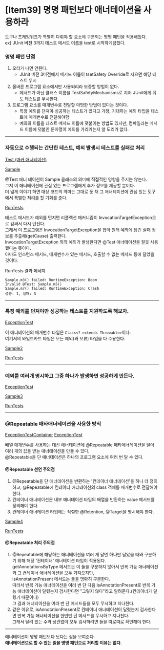 
# [Item39] 명명 패턴보다 애너테이션을 사용하라

도구나 프레임워크가 특별히 다뤄야 할 요소에 구분되는 명명 패턴을 적용해왔다.  
ex) JUnit 버전 3까지 테스트 메서드 이름을 test로 시작하게끔했다.

### 명명 패턴 단점
1. 오타가 나면 안된다.
   - JUnit 버전 3버전에서 메서드 이름이 tsetSafety Override로 지으면 해당 테스트 무시
2. 올바른 프로그램 요소에서만 사용되리라 보증할 방법이 없다.
   - 메서드가 아닌 클래스 이름을 TestSafetyMechanisms로 지어 JUnit에게 줘도 테스트를 무시한다.
3. 프로그램 요소를 매개변수로 전달할 마땅한 방법이 없다는 것이다.
   - 특정 예외를 던져야 성공하는 테스트가 있다고 가정, 기대하는 예외 타입을 테스트에 매개변수로 전달해야함
   - 예외의 이름을 테스트 메서드 이름에 덧붙이는 방법도 있지만, 컴파일러는 메서드 이름에 덧붙인 문자열이 예외를 가리키는지 알 도리가 없다.

--- 

### 자동으로 수행되는 간단한 테스트, 예외 발생시 테스트를 실패로 처리

[Test (마커 애너테이션)](1markerannotation/Test.java)

[Sample](1markerannotation/Sample.java)

@Test 애너 테이션이 Sample 클래스의 의미에 직접적인 영향을 주지는 않는다.  
그저 이 애너테이션에 관심 있는 프로그램에게 추가 정보를 제공할 뿐이다.  
더 넓게 이야기 하면 대상 코드의 의미는 그대로 둔 채 그 애너테이션에 관심 있는 도구에서 특별한 처리를 할 기회를 준다.  

[RunTests](1markerannotation/RunTests.java)

테스트 메서드가 예외를 던지면 리플렉션 매커니즘이 InvocationTargetException으로 감싸서 다시 던진다.  
그래서 이 프로그램은 InvocationTargetException을 잡아 원래 예외에 담긴 실패 정보를 추출해(getCause) 출력한다.  
InvocationTargetException 외의 예외가 발생한다면 @Test 애너테이션을 잘못 사용했다는 뜻이다.  
아마도 인스턴스 메서드, 매개변수가 있는 메서드, 호출할 수 없는 메서드 등에 달았을 것이다.

RunTests 결과 메세지
```
Sample.m3() failed: RuntimeException: Boom
Invalid @Test: Sample.m5()
Sample.m7() failed: RuntimeException: Crash
성공: 1, 실패: 3
```

---

### 특정 예외를 던져야만 성공하는 테스트를 지원하도록 해보자.

[ExceptionTest](2annotationwithparameter/ExceptionTest.java)

이 애너테이션의 매개변수 타입은 `Class<? extends Throwable>`이다.  
여기서의 와일드카드 타입은 모든 예외(와 오류) 타입을 다 수용한다.  

[Sample2](2annotationwithparameter/Sample2.java)

[RunTests](2annotationwithparameter/RunTests.java)

---

### 예외를 여러개 명시하고 그중 하나가 발생하면 성공하게 만든다.

[ExceptionTest](3annotationwitharrayparameter/ExceptionTest.java)

[Sample3](3annotationwitharrayparameter/Sample3.java)

[RunTests](3annotationwitharrayparameter/RunTests.java)

---

### @Repeatable 매타애너테이션을 사용한 방식

[ExceptionTestContainer](4repeatableannotation/ExceptionTestContainer.java)
[ExceptionTest](4repeatableannotation/ExceptionTest.java)

배열 매개변수를 사용하는 대신 애너테이션에 @Repeatable 매타애너테이션을 달아 여러 개의 값을 받는 애너태이션을 만들 수 있다.  
@Repeatable을 단 애너테이션은 하나의 프로그램 요소에 여러 번 달 수 있다.  

#### @Repeatable 선언 주의점
1. @Repeatable을 단 애너테이션을 반환하는 '컨테이너 애너테이션'을 하나 더 정의하고, @Repeatable에 컨테이너 애너테이션의 class 객체를 매개변수로 전달해야 한다.
2. 컨테이너 애너테이션은 내부 애너테이션 타입의 배열을 반환하는 value 메서드를 정의해야 한다.
3. 컨테이너 애너테이션 타입에는 적절한 @Retention, @Target을 명시해야 한다.


[Sample4](4repeatableannotation/Sample4.java)

[RunTests](4repeatableannotation/)

#### @Repeatable 처리 주의점
1. @Repeatable에 해당하는 애너테이션을 여러 개 달면 하나만 달았을 때와 구분하기 위해 해당 '컨테이너' 애너테이션 타입이 적용된다.  
  getAnnotationsByType 메서드는 이 둘을 구분하지 않아서 반복 가능 애너테이션과 그 컨테이너 애너테이션을 모두 가져오지만,  
  isAnnotationPresent 메서드는 둘을 명확히 구분한다.  
  따라서 반복 가능 애너테이션을 여러 번 단 다음 isAnnotationPresent로 반복 가능 애너테이션이 달렸는지 검사한다면 "그렇지 않다"라고 알려준다.(컨테이너가 달렸기 때문이다)  
  그 결과 애너테이션을 여러 번 단 메서드들을 모두 무시하고 지나친다.
2. 같은 이유로, isAnnotationPresent로 컨테이너 애너테이션이 달렸는지 검사한다면 반복 가능 애너테이션을 한번만 단 메서드를 무시하고 지나친다.  
  그래서 달려 있는 수와 상관없이 모두 검사하려면 둘을 따로따로 확인해야 한다.  

---

애너테이션이 명명 패턴보다 낫다는 점을 보여준다.  
**애너테이션으로 할 수 있는 일을 명명 패턴으로 처리할 이유는 없다.**


